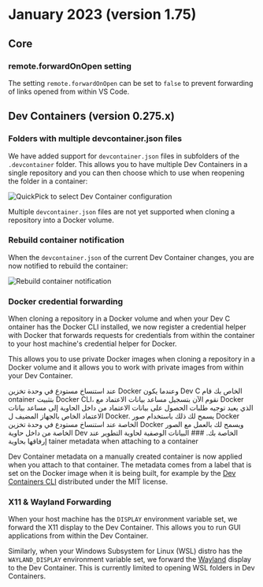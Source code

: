# January 2023 (version 1.75)

## Core

### remote.forwardOnOpen setting

The setting `remote.forwardOnOpen` can be set to `false` to prevent forwarding of links opened from within VS Code.

## Dev Containers (version 0.275.x)

### Folders with multiple devcontainer.json files

We have added support for `devcontainer.json` files in subfolders of the `.devcontainer` folder. This allows you to have multiple Dev Containers in a single repository and you can then choose which to use when reopening the folder in a container:

![QuickPick to select Dev Container configuration](images/1_75/select-devcontainer-config.png)

Multiple `devcontainer.json` files are not yet supported when cloning a repository into a Docker volume.

### Rebuild container notification

When the `devcontainer.json` of the current Dev Container changes, you are now notified to rebuild the container:

![Rebuild container notification](images/1_75/rebuild-devcontainer-notification.png)

### Docker credential forwarding

When cloning a repository in a Docker volume and when your Dev C
ontainer has the Docker CLI installed, we now register a credential helper with Docker that forwards requests for credentials from within the container to your host machine's credential helper for Docker.

This allows you to use private Docker images when cloning a repository in a Docker volume and it allows you to work with private images from within your Dev Container.

عند استنساخ مستودع في وحدة تخزين Docker وعندما يكون Dev C الخاص بك قام ontainer بتثبيت Docker CLI، نقوم الآن بتسجيل مساعد بيانات الاعتماد مع Docker الذي يعيد توجيه طلبات الحصول على بيانات الاعتماد من داخل الحاوية إلى مساعد بيانات الاعتماد الخاص بالجهاز المضيف ل Docker.  يسمح لك ذلك باستخدام صور Docker الخاصة عند استنساخ مستودع في وحدة تخزين Docker ويسمح لك بالعمل مع الصور الخاصة من داخل حاوية Dev الخاصة بك.  ### البيانات الوصفية لحاوية التطوير عند إرفاقها بحاوية tainer metadata when attaching to a container

Dev Container metadata on a manually created container is now applied when you attach to that container. The metadata comes from a label that is set on the Docker image when it is being built, for example by the [Dev Containers CLI](https://github.com/devcontainers/cli) distributed under the MIT license.

### X11 & Wayland Forwarding

When your host machine has the `DISPLAY` environment variable set, we forward the X11 display to the Dev Container. This allows you to run GUI applications from within the Dev Container.

Similarly, when your Windows Subsystem for Linux (WSL) distro has the `WAYLAND_DISPLAY` environment variable set, we forward the [Wayland](https://wiki.debian.org/Wayland) display to the Dev Container. This is currently limited to opening WSL folders in Dev Containers.
